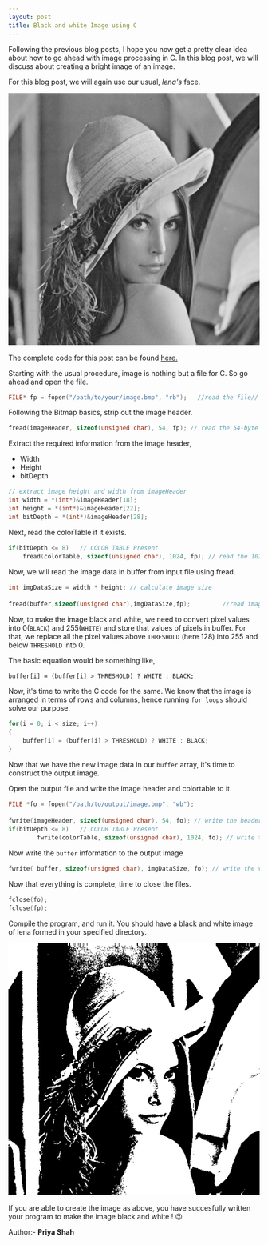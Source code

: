 ```yaml
---
layout: post
title: Black and white Image using C
---
```


Following the previous blog posts, I hope you now get a pretty clear idea about how to go ahead with image processing in C. In this blog post, we will discuss about creating a bright image of an image.

For this blog post, we will again use our usual, *lena's* face.

![Lena Grayscale](/images/lena512.bmp "Lena Grayscale")

The complete code for this post can be found [here.](https://github.com/abhijitnathwani/image-processing/blob/master/black_white.c)

Starting with the usual procedure, image is nothing but a file for C. So go ahead and open the file.

```c
FILE* fp = fopen("/path/to/your/image.bmp", "rb");   //read the file//
```

Following the Bitmap basics, strip out the image header.

```c
fread(imageHeader, sizeof(unsigned char), 54, fp); // read the 54-byte from fp to imageHeader
```

Extract the required information from the image header,
+ Width 
+ Height
+ bitDepth

```c
// extract image height and width from imageHeader      
int width = *(int*)&imageHeader[18];
int height = *(int*)&imageHeader[22];
int bitDepth = *(int*)&imageHeader[28];
```
Next, read the colorTable if it exists.

```c
if(bitDepth <= 8)	// COLOR TABLE Present
	fread(colorTable, sizeof(unsigned char), 1024, fp); // read the 1024-byte from fp to colorTable
```

Now, we will read the image data in buffer from input file using fread.

```c
int imgDataSize = width * height; // calculate image size

fread(buffer,sizeof(unsigned char),imgDataSize,fp);			//read image data
```

Now, to make the image black and white, we need to convert pixel values into 0(`BLACK`) and 255(`WHITE`) and store that values of pixels in buffer. For that, we replace all the pixel values above `THRESHOLD` (here 128) into 255 and below `THRESHOLD` into 0.

The basic equation would be something like,

    buffer[i] = (buffer[i] > THRESHOLD) ? WHITE : BLACK;


Now, it's time to write the C code for the same. We know that the image is arranged in terms of rows and columns, hence running `for loops` should solve our purpose.

```c
for(i = 0; i < size; i++)
{
	buffer[i] = (buffer[i] > THRESHOLD) ? WHITE : BLACK;
}
``` 

Now that we have the new image data in our `buffer` array, it's time to construct the output image.

Open the output file and write the image header and colortable to it.

```c
FILE *fo = fopen("/path/to/output/image.bmp", "wb");

fwrite(imageHeader, sizeof(unsigned char), 54, fo); // write the header back.
if(bitDepth <= 8)	// COLOR TABLE Present
       	fwrite(colorTable, sizeof(unsigned char), 1024, fo); // write the color table back
```

Now write the `buffer` information to the output image

```c
fwrite( buffer, sizeof(unsigned char), imgDataSize, fo); // write the values of the black & white image.
```

Now that everything is complete, time to close the files.

```c
fclose(fo);
fclose(fp);
```

Compile the program, and run it. You should have a black and white image of lena formed in your specified directory.

![Lena Black_White](/images/lena_black_white.bmp)

If you are able to create the image as above, you have succesfully written your program to make the image black and white ! :wink:

Author:- **Priya Shah**
